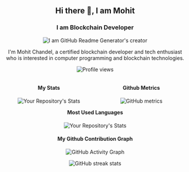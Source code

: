 <div id="header" align="center">

## Hi there 👋, I am Mohit
### I am Blockchain Developer
![I am GitHub Readme Generator's creator](https://media4.giphy.com/media/6Jnbt9rItVcqQRl7ae/giphy.gif)

I'm Mohit Chandel, a certified blockchain developer and tech enthusiast who is interested in computer programming and blockchain technologies. 

![Profile views](https://gpvc.arturio.dev/mohitchandel) 
 
<div style="width: 100%;">
<div style="width: 50% !important; float: left !important;">

#### My Stats
![Your Repository's Stats](https://github-readme-stats.vercel.app/api?username=mohitchandel&show_icons=true)
 
</div>
<div style="width: 50% !important; float: left !important;">

#### Github Metrics
![GitHub metrics](https://metrics.lecoq.io/mohitchandel) 
 
</div>
</div>

#### Most Used Languages
![Your Repository's Stats](https://github-readme-stats.vercel.app/api/top-langs/?username=mohitchandel&theme=blue-green)
#### My Github Contribution Graph
![GitHub Activity Graph](https://activity-graph.herokuapp.com/graph?username=mohitchandel)  
 

![GitHub streak stats](https://github-readme-streak-stats.herokuapp.com/?user=mohitchandel) 

</div>
